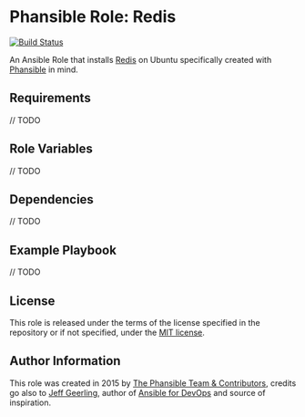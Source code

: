 # Phansible Role: Redis

[![Build Status](https://travis-ci.org/phansible/role-redis.svg?branch=master)](https://travis-ci.org/phansible/role-redis)

An Ansible Role that installs [Redis](http://redis.io/) on Ubuntu specifically created with [Phansible](http://phansible.com/) in mind.

## Requirements

// TODO

## Role Variables

// TODO

## Dependencies

// TODO

## Example Playbook

// TODO

## License

This role is released under the terms of the license specified in the repository or if not specified, under the [MIT license](https://raw.githubusercontent.com/phansible/role-redis/master/LICENSE).

## Author Information

This role was created in 2015 by [The Phansible Team & Contributors](https://github.com/phansible/role-redis/graphs/contributors), credits go also to [Jeff Geerling](http://jeffgeerling.com/), author of [Ansible for DevOps](http://ansiblefordevops.com/) and source of inspiration.
